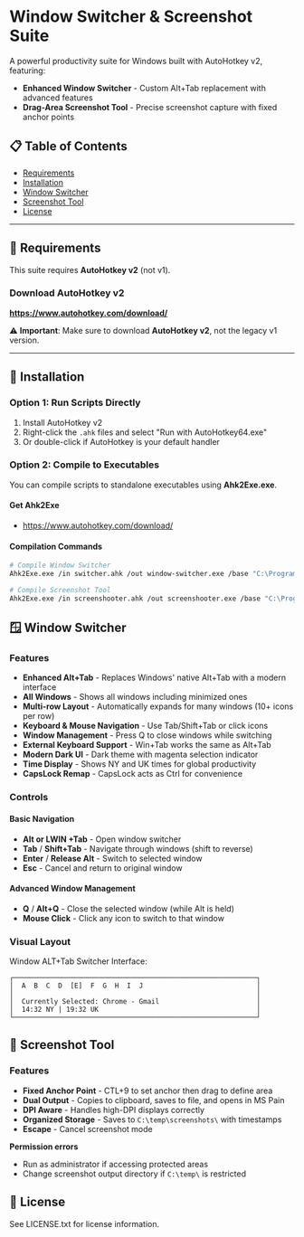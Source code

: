 # Window Switcher & Screenshot Suite

A powerful productivity suite for Windows built with AutoHotkey v2, featuring:
- **Enhanced Window Switcher** - Custom Alt+Tab replacement with advanced features
- **Drag-Area Screenshot Tool** - Precise screenshot capture with fixed anchor points

## 📋 Table of Contents

- [Requirements](#requirements)
- [Installation](#installation)
- [Window Switcher](#window-switcher)
- [Screenshot Tool](#screenshot-tool)
- [License](#license)

---

## 🔧 Requirements

This suite requires **AutoHotkey v2** (not v1).

### Download AutoHotkey v2
**https://www.autohotkey.com/download/**

⚠️ **Important**: Make sure to download **AutoHotkey v2**, not the legacy v1 version.

---

## 🚀 Installation

### Option 1: Run Scripts Directly
1. Install AutoHotkey v2
2. Right-click the `.ahk` files and select "Run with AutoHotkey64.exe"
3. Or double-click if AutoHotkey is your default handler

### Option 2: Compile to Executables
You can compile scripts to standalone executables using **Ahk2Exe.exe**.

#### Get Ahk2Exe
- https://www.autohotkey.com/download/

#### Compilation Commands
```bash
# Compile Window Switcher
Ahk2Exe.exe /in switcher.ahk /out window-switcher.exe /base "C:\Program Files\AutoHotkey\v2\AutoHotkey64.exe"

# Compile Screenshot Tool
Ahk2Exe.exe /in screenshooter.ahk /out screenshooter.exe /base "C:\Program Files\AutoHotkey\v2\AutoHotkey64.exe"
```

## 🪟 Window Switcher

### Features
- **Enhanced Alt+Tab** - Replaces Windows' native Alt+Tab with a modern interface
- **All Windows** - Shows all windows including minimized ones
- **Multi-row Layout** - Automatically expands for many windows (10+ icons per row)
- **Keyboard & Mouse Navigation** - Use Tab/Shift+Tab or click icons
- **Window Management** - Press Q to close windows while switching
- **External Keyboard Support** - Win+Tab works the same as Alt+Tab
- **Modern Dark UI** - Dark theme with magenta selection indicator
- **Time Display** - Shows NY and UK times for global productivity
- **CapsLock Remap** - CapsLock acts as Ctrl for convenience

### Controls

#### Basic Navigation
- **Alt or LWIN +Tab** - Open window switcher
- **Tab** / **Shift+Tab** - Navigate through windows (shift to reverse)
- **Enter** / **Release Alt** - Switch to selected window
- **Esc** - Cancel and return to original window

#### Advanced Window Management
- **Q** / **Alt+Q** - Close the selected window (while Alt is held)
- **Mouse Click** - Click any icon to switch to that window

### Visual Layout

Window ALT+Tab Switcher Interface:

```
┌────────────────────────────────────────────────────────────┐
│  A  B  C  D  [E]  F  G  H  I  J                            │
│                                                            │
│  Currently Selected: Chrome - Gmail                        │
│  14:32 NY | 19:32 UK                                       │
└────────────────────────────────────────────────────────────┘
```

## 📸 Screenshot Tool

### Features
- **Fixed Anchor Point** - CTL+9 to set anchor then drag to define area
- **Dual Output** - Copies to clipboard, saves to file, and opens in MS Pain
- **DPI Aware** - Handles high-DPI displays correctly
- **Organized Storage** - Saves to `C:\temp\screenshots\` with timestamps
- **Escape** - Cancel screenshot mode

**Permission errors**
- Run as administrator if accessing protected areas
- Change screenshot output directory if `C:\temp\` is restricted

## 📄 License

See LICENSE.txt for license information.
